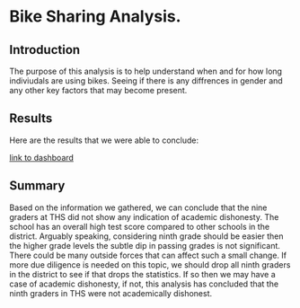 # Bike Sharing Analysis. 
 
 
## Introduction
The purpose of this analysis is to help understand when and for how long indiviudals are using bikes. Seeing if there is any diffrences in gender and any other key factors that may become present. 
 
## Results
Here are the results that we were able to conclude:

 [link to dashboard](https://public.tableau.com/app/profile/jahid.miah/viz/BikeTripAnalysis_16564779480090/Story1?publish=yes)

## Summary
Based on the information we gathered, we can conclude that the nine graders at THS did not show any indication of academic dishonesty. The school has an overall high test score compared to other schools in the district. Arguably speaking, considering ninth grade should be easier then the higher grade levels the subtle dip in passing grades is not significant. There could be many outside forces that can affect such a small change. If more due diligence is needed on this topic, we should drop all ninth graders in the district to see if that drops the statistics. If so then we may have a case of academic dishonesty, if not, this analysis has concluded that the ninth graders in THS were not academically dishonest.